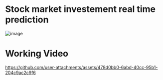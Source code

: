 # Stock market investement real time prediction
![image](https://github.com/user-attachments/assets/a4c95899-85ee-493e-8f3b-f6145d2bb772)

# Working Video
https://github.com/user-attachments/assets/478d0bb0-6abd-40cc-95b1-204c9ac2c9f6

